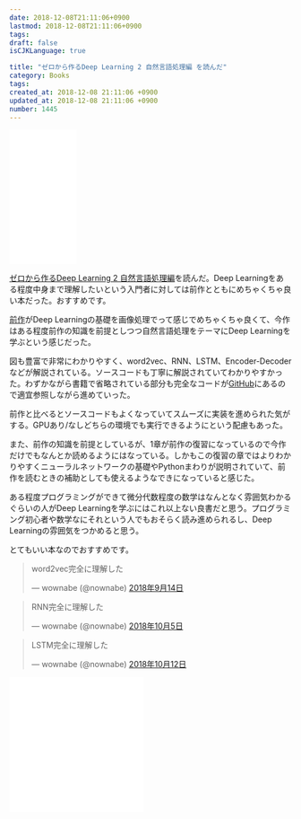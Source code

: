 ```yaml
---
date: 2018-12-08T21:11:06+0900
lastmod: 2018-12-08T21:11:06+0900
tags: 
draft: false
isCJKLanguage: true

title: "ゼロから作るDeep Learning 2 自然言語処理編 を読んだ"
category: Books
tags: 
created_at: 2018-12-08 21:11:06 +0900
updated_at: 2018-12-08 21:11:06 +0900
number: 1445
---
```


<iframe style="width:120px;height:240px;" marginwidth="0" marginheight="0" scrolling="no" frameborder="0" src="//rcm-fe.amazon-adsystem.com/e/cm?lt1=_blank&bc1=000000&IS2=1&bg1=FFFFFF&fc1=000000&lc1=0000FF&t=nownabe0c-22&language=ja_JP&o=9&p=8&l=as4&m=amazon&f=ifr&ref=as_ss_li_til&asins=4873118360&linkId=3c685dcecf2835fa0f9a64b5c2911ec5"></iframe>

[ゼロから作るDeep Learning 2 自然言語処理編](https://amzn.to/2RL2VMS)を読んだ。Deep Learningをある程度中身まで理解したいという入門者に対しては前作とともにめちゃくちゃ良い本だった。おすすめです。

[前作](https://amzn.to/2L5MO9P)がDeep Learningの基礎を画像処理でって感じでめちゃくちゃ良くて、今作はある程度前作の知識を前提としつつ自然言語処理をテーマにDeep Learningを学ぶという感じだった。

図も豊富で非常にわかりやすく、word2vec、RNN、LSTM、Encoder-Decoderなどが解説されている。ソースコードも丁寧に解説されていてわかりやすかった。わずかながら書籍で省略されている部分も完全なコードが[GitHub](https://github.com/oreilly-japan/deep-learning-from-scratch-2)にあるので適宜参照しながら進めていった。

前作と比べるとソースコードもよくなっていてスムーズに実装を進められた気がする。GPUあり/なしどちらの環境でも実行できるようにという配慮もあった。

また、前作の知識を前提としているが、1章が前作の復習になっているので今作だけでもなんとか読めるようにはなっている。しかもこの復習の章ではよりわかりやすくニューラルネットワークの基礎やPythonまわりが説明されていて、前作を読むときの補助としても使えるようなできになっていると感じた。

ある程度プログラミングができて微分代数程度の数学はなんとなく雰囲気わかるぐらいの人がDeep Learningを学ぶにはこれ以上ない良書だと思う。プログラミング初心者や数学なにそれという人でもおそらく読み進められるし、Deep Learningの雰囲気をつかめると思う。

とてもいい本なのでおすすめです。

<blockquote class="twitter-tweet" data-lang="ja"><p lang="ja" dir="ltr">word2vec完全に理解した</p>&mdash; wownabe (@nownabe) <a href="https://twitter.com/nownabe/status/1040503076694634496?ref_src=twsrc%5Etfw">2018年9月14日</a></blockquote>
<script async src="https://platform.twitter.com/widgets.js" charset="utf-8"></script>
<blockquote class="twitter-tweet" data-lang="ja"><p lang="ja" dir="ltr">RNN完全に理解した</p>&mdash; wownabe (@nownabe) <a href="https://twitter.com/nownabe/status/1048179294319476736?ref_src=twsrc%5Etfw">2018年10月5日</a></blockquote>
<script async src="https://platform.twitter.com/widgets.js" charset="utf-8"></script>
<blockquote class="twitter-tweet" data-lang="ja"><p lang="ja" dir="ltr">LSTM完全に理解した</p>&mdash; wownabe (@nownabe) <a href="https://twitter.com/nownabe/status/1050723592785211397?ref_src=twsrc%5Etfw">2018年10月12日</a></blockquote>
<script async src="https://platform.twitter.com/widgets.js" charset="utf-8"></script>




<iframe style="width:120px;height:240px;" marginwidth="0" marginheight="0" scrolling="no" frameborder="0" src="//rcm-fe.amazon-adsystem.com/e/cm?lt1=_blank&bc1=000000&IS2=1&bg1=FFFFFF&fc1=000000&lc1=0000FF&t=nownabe0c-22&language=ja_JP&o=9&p=8&l=as4&m=amazon&f=ifr&ref=as_ss_li_til&asins=4873118360&linkId=3c685dcecf2835fa0f9a64b5c2911ec5"></iframe><iframe style="width:120px;height:240px;" marginwidth="0" marginheight="0" scrolling="no" frameborder="0" src="//rcm-fe.amazon-adsystem.com/e/cm?lt1=_blank&bc1=000000&IS2=1&bg1=FFFFFF&fc1=000000&lc1=0000FF&t=nownabe0c-22&language=ja_JP&o=9&p=8&l=as4&m=amazon&f=ifr&ref=as_ss_li_til&asins=4873117585&linkId=ec7044426348f7540f9fc4d86a33b39e"></iframe>
